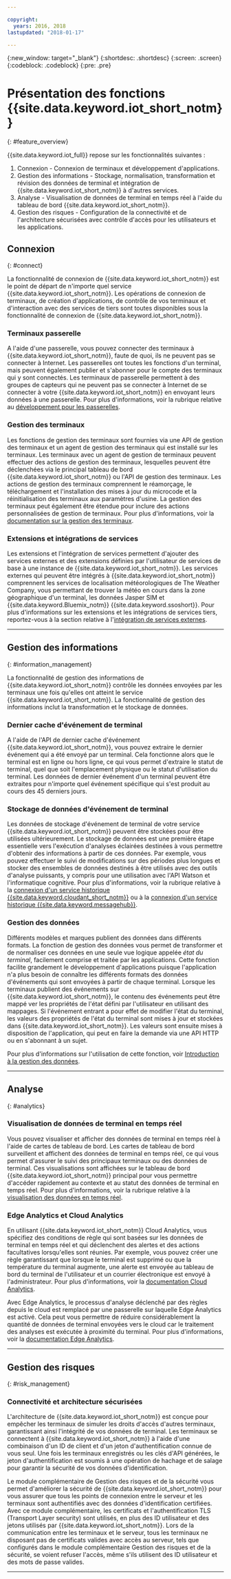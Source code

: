 ```yaml
---

copyright:
  years: 2016, 2018
lastupdated: "2018-01-17"

---
```


{:new_window: target="\_blank"}
{:shortdesc: .shortdesc}
{:screen: .screen}
{:codeblock: .codeblock}
{:pre: .pre}

# Présentation des fonctions {{site.data.keyword.iot_short_notm}}
{: #feature_overview}

{{site.data.keyword.iot_full}} repose sur les fonctionnalités suivantes :

  1. Connexion - Connexion de terminaux et développement d'applications.
  2. Gestion des informations - Stockage, normalisation, transformation et révision des données de terminal et intégration de {{site.data.keyword.iot_short_notm}} à d'autres services.
  3. Analyse - Visualisation de données de terminal en temps réel à l'aide du tableau de bord {{site.data.keyword.iot_short_notm}}.
  4. Gestion des risques - Configuration de la connectivité et de l'architecture sécurisées avec contrôle d'accès pour les utilisateurs et les applications.

## Connexion
{: #connect}

La fonctionnalité de connexion de {{site.data.keyword.iot_short_notm}} est le point de départ de n'importe quel service {{site.data.keyword.iot_short_notm}}. Les opérations de connexion de terminaux, de création d'applications, de contrôle de vos terminaux et d'interaction avec des services de tiers sont toutes disponibles sous la fonctionnalité de connexion de {{site.data.keyword.iot_short_notm}}.

### Terminaux passerelle

A l'aide d'une passerelle, vous pouvez connecter des terminaux à {{site.data.keyword.iot_short_notm}}, faute de quoi, ils ne peuvent pas se connecter à Internet. Les passerelles ont toutes les fonctions d'un terminal, mais peuvent également publier et s'abonner pour le compte des terminaux qui y sont connectés. Les terminaux de passerelle permettent à des groupes de capteurs qui ne peuvent pas se connecter à Internet de se connecter à votre {{site.data.keyword.iot_short_notm}} en envoyant leurs données à une passerelle. Pour plus d'informations, voir la rubrique relative au [développement pour les passerelles](https://console.ng.bluemix.net/docs/services/IoT/gateways/gw_dev_index.html).

### Gestion des terminaux

Les fonctions de gestion des terminaux sont fournies via une API de gestion des terminaux et un agent de gestion des terminaux qui est installé sur les terminaux. Les terminaux avec un agent de gestion de terminaux peuvent effectuer des actions de gestion des terminaux, lesquelles peuvent être déclenchées via le principal tableau de bord {{site.data.keyword.iot_short_notm}} ou l'API de gestion des terminaux. Les actions de gestion des terminaux comprennent le réamorçage, le téléchargement et l'installation des mises à jour du microcode et la réinitialisation des terminaux aux paramètres d'usine. La gestion des terminaux peut également être étendue pour inclure des actions personnalisées de gestion de terminaux. Pour plus d'informations, voir la [documentation sur la gestion des terminaux](https://console.ng.bluemix.net/docs/services/IoT/devices/device_mgmt/index.html).

### Extensions et intégrations de services

Les extensions et l'intégration de services permettent d'ajouter des services externes et des extensions définies par l'utilisateur de services de base à une instance de {{site.data.keyword.iot_short_notm}}. Les services externes qui peuvent être intégrés à {{site.data.keyword.iot_short_notm}} comprennent les services de localisation météorologiques de The Weather Company, vous permettant de trouver la météo en cours dans la zone géographique d'un terminal, les données Jasper SIM et {{site.data.keyword.Bluemix_notm}} {{site.data.keyword.ssoshort}}. Pour plus d'informations sur les extensions et les intégrations de services tiers, reportez-vous à la section relative à l'[intégration de services externes](https://console.ng.bluemix.net/docs/services/IoT/reference/extensions/index.html).


---

## Gestion des informations
{: #information_management}

La fonctionnalité de gestion des informations de {{site.data.keyword.iot_short_notm}} contrôle les données envoyées par les terminaux une fois qu'elles ont atteint le service {{site.data.keyword.iot_short_notm}}. La fonctionnalité de gestion des informations inclut la transformation et le stockage de données.

### Dernier cache d'événement de terminal

A l'aide de l'API de dernier cache d'événement {{site.data.keyword.iot_short_notm}}, vous pouvez extraire le dernier événement qui a été envoyé par un terminal. Cela fonctionne alors que le terminal est en ligne ou hors ligne, ce qui vous permet d'extraire le statut de terminal, quel que soit l'emplacement physique ou le statut d'utilisation du terminal. Les données de dernier événement d'un terminal peuvent être extraites pour n'importe quel événement spécifique qui s'est produit au cours des 45 derniers jours.

### Stockage de données d'événement de terminal

Les données de stockage d'événement de terminal de votre service {{site.data.keyword.iot_short_notm}} peuvent être stockées pour être utilisées ultérieurement. Le stockage de données est une première étape essentielle vers l'exécution d'analyses éclairées destinées à vous permettre d'obtenir des informations à partir de ces données.  Par exemple, vous pouvez effectuer le suivi de modifications sur des périodes plus longues et stocker des ensembles de données destinés à être utilisés avec des outils d'analyse puissants, y compris pour une utilisation avec l'API Watson et l'informatique cognitive. Pour plus d'informations, voir la rubrique relative à la [connexion d'un service historique {{site.data.keyword.cloudant_short_notm}}](https://console.ng.bluemix.net/docs/services/IoT/cloudant_connector.html) ou à la [connexion d'un service historique {{site.data.keyword.messagehub}}](https://console.ng.bluemix.net/docs/services/IoT/message_hub.html).

### Gestion des données

Différents modèles et marques publient des données dans différents formats. La fonction de gestion des données vous permet de transformer et de normaliser ces données en une seule vue logique appelée *état du terminal*, facilement comprise et traitée par les applications. Cette fonction facilite grandement le développement d'applications puisque l'application n'a plus besoin de connaître les différents formats des données d'événements qui sont envoyées à partir de chaque terminal. Lorsque les terminaux publient des événements sur {{site.data.keyword.iot_short_notm}}, le contenu des événements peut être mappé ver les propriétés de l'état défini par l'utilisateur en utilisant des mappages. Si l'événement entrant a pour effet de modifier l'état du terminal, les valeurs des propriétés de l'état du terminal sont mises à jour et stockées dans {{site.data.keyword.iot_short_notm}}. Les valeurs sont ensuite mises à disposition de l'application, qui peut en faire la demande via une API HTTP ou en s'abonnant à un sujet.

Pour plus d'informations sur l'utilisation de cette fonction, voir [Introduction à la gestion des données](GA_information_management/ga_im_device_twin.html).

---
## Analyse
{: #analytics}

### Visualisation de données de terminal en temps réel

Vous pouvez visualiser et afficher des données de terminal en temps réel à l'aide de cartes de tableau de bord. Les cartes de tableau de bord surveillent et affichent des données de terminal en temps réel, ce qui vous permet d'assurer le suivi des principaux terminaux ou des données de terminal. Ces visualisations sont affichées sur le tableau de bord {{site.data.keyword.iot_short_notm}} principal pour vous permettre d'accéder rapidement au contexte et au statut des données de terminal en temps réel. Pour plus d'informations, voir la rubrique relative à la [visualisation des données en temps réel](https://console.ng.bluemix.net/docs/services/IoT/data_visualization.html).

### Edge Analytics et Cloud Analytics

En utilisant {{site.data.keyword.iot_short_notm}} Cloud Analytics, vous spécifiez des conditions de règle qui sont basées sur les données de terminal en temps réel et qui déclenchent des alertes et des actions facultatives lorsqu'elles sont réunies. Par exemple, vous pouvez créer une règle garantissant que lorsque le terminal est supprimé ou que la température du terminal augmente, une alerte est envoyée au tableau de bord du terminal de l'utilisateur et un courrier électronique est envoyé à l'administrateur. Pour plus d'informations, voir la [documentation Cloud Analytics](https://console.ng.bluemix.net/docs/services/IoT/cloud_analytics.html).

Avec Edge Analytics, le processus d'analyse déclenché par des règles depuis le cloud est remplacé par une passerelle sur laquelle Edge Analytics est activé. Cela peut vous permettre de réduire considérablement la quantité de données de terminal envoyées vers le cloud car le traitement des analyses est exécutée à proximité du terminal. Pour plus d'informations, voir la [documentation Edge Analytics](https://console.ng.bluemix.net/docs/services/IoT/edge_analytics.html).

---

## Gestion des risques
{: #risk_management}

### Connectivité et architecture sécurisées

L'architecture de {{site.data.keyword.iot_short_notm}} est conçue pour empêcher les terminaux de simuler les droits d'accès d'autres terminaux, garantissant ainsi l'intégrité de vos données de terminal. Les terminaux se connectent à {{site.data.keyword.iot_short_notm}} à l'aide d'une combinaison d'un ID de client et d'un jeton d'authentification connue de vous seul. Une fois les terminaux enregistrés ou les clés d'API générées, le jeton d'authentification est soumis à une opération de hachage et de salage pour garantir la sécurité de vos données d'identification.

Le module complémentaire de Gestion des risques et de la sécurité vous permet d'améliorer la sécurité de {{site.data.keyword.iot_short_notm}} pour vous assurer que tous les points de connexion entre le serveur et les terminaux sont authentifiés avec des données d'identification certifiées. Avec ce module complémentaire, les certificats et l'authentification TLS (Transport Layer security) sont utilisés, en plus des ID utilisateur et des jetons utilisés par {{site.data.keyword.iot_short_notm}}. Lors de la communication entre les terminaux et le serveur, tous les terminaux ne disposant pas de certificats valides avec accès au serveur, tels que configurés dans le module complémentaire Gestion des risques et de la sécurité, se voient refuser l'accès, même s'ils utilisent des ID utilisateur et des mots de passe valides.

---
